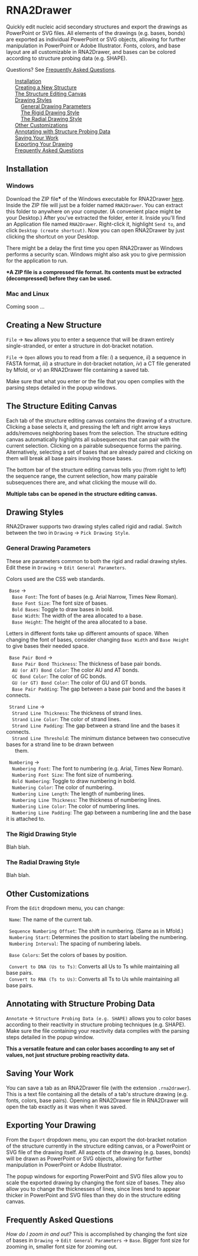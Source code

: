 # RNA2Drawer

Quickly edit nucleic acid secondary structures and export the drawings as PowerPoint or SVG files. All elements of the drawings (e.g. bases, bonds) are exported as individual PowerPoint or SVG objects, allowing for further manipulation in PowerPoint or Adobe Illustrator. Fonts, colors, and base layout are all customizable in RNA2Drawer, and bases can be colored according to structure probing data (e.g. SHAPE).

Questions? See [Frequently Asked Questions](#frequently-asked-questions).

&nbsp;&nbsp;&nbsp;&nbsp;&nbsp;&nbsp;[Installation](#installation)<br />
&nbsp;&nbsp;&nbsp;&nbsp;&nbsp;&nbsp;[Creating a New Structure](#creating-a-new-structure)<br />
&nbsp;&nbsp;&nbsp;&nbsp;&nbsp;&nbsp;[The Structure Editing Canvas](#the-structure-editing-canvas)<br />
&nbsp;&nbsp;&nbsp;&nbsp;&nbsp;&nbsp;[Drawing Styles](#drawing-styles)<br />
&nbsp;&nbsp;&nbsp;&nbsp;&nbsp;&nbsp;&nbsp;&nbsp;&nbsp;&nbsp;[General Drawing Parameters](#general-drawing-parameters)<br />
&nbsp;&nbsp;&nbsp;&nbsp;&nbsp;&nbsp;&nbsp;&nbsp;&nbsp;&nbsp;[The Rigid Drawing Style](#the-rigid-drawing-style)<br />
&nbsp;&nbsp;&nbsp;&nbsp;&nbsp;&nbsp;&nbsp;&nbsp;&nbsp;&nbsp;[The Radial Drawing Style](#the-radial-drawing-style)<br />
&nbsp;&nbsp;&nbsp;&nbsp;&nbsp;&nbsp;[Other Customizations](#other-customizations)<br />
&nbsp;&nbsp;&nbsp;&nbsp;&nbsp;&nbsp;[Annotating with Structure Probing Data](#annotating-with-structure-probing-data)<br />
&nbsp;&nbsp;&nbsp;&nbsp;&nbsp;&nbsp;[Saving Your Work](#saving-your-work)<br />
&nbsp;&nbsp;&nbsp;&nbsp;&nbsp;&nbsp;[Exporting Your Drawing](#exporting-your-drawing)<br />
&nbsp;&nbsp;&nbsp;&nbsp;&nbsp;&nbsp;[Frequently Asked Questions](#frequently-asked-questions)

## Installation

### Windows

Download the ZIP file<b>*</b> of the Windows executable for RNA2Drawer [here](https://sourceforge.net/projects/rna2drawer/). Inside the ZIP file will just be a folder named `RNA2Drawer`. You can extract this folder to anywhere on your computer. (A convenient place might be your Desktop.) After you've extracted the folder, enter it. Inside you'll find an Application file named `RNA2Drawer`. Right-click it, highlight `Send to`, and click `Desktop (create shortcut)`. Now you can open RNA2Drawer by just clicking the shortcut on your Desktop.

There might be a delay the first time you open RNA2Drawer as Windows performs a security scan. Windows might also ask you to give permission for the application to run.

<b>*A ZIP file is a compressed file format. Its contents must be extracted (decompressed) before they can be used.</b>

### Mac and Linux

Coming soon ...

## Creating a New Structure

`File` -> `New` allows you to enter a sequence that will be drawn entirely single-stranded, or enter a structure in dot-bracket notation.

`File` -> `Open` allows you to read from a file: <em>i</em>) a sequence, <em>ii</em>) a sequence in FASTA format, <em>iii</em>) a structure in dot-bracket notation, <em>iv</em>) a CT file generated by Mfold, or <em>v</em>) an RNA2Drawer file containing a saved tab.

Make sure that what you enter or the file that you open complies with the parsing steps detailed in the popup windows.

## The Structure Editing Canvas

Each tab of the structure editing canvas contains the drawing of a structure. Clicking a base selects it, and pressing the left and right arrow keys adds/removes neighboring bases from the selection. The structure editing canvas automatically highlights all subsequences that can pair with the current selection. Clicking on a pairable subsequence forms the pairing. Alternatively, selecting a set of bases that are already paired and clicking on them will break all base pairs involving those bases.

The bottom bar of the structure editing canvas tells you (from right to left) the sequence range, the current selection, how many pairable subsequences there are, and what clicking the mouse will do.

<b>Multiple tabs can be opened in the structure editing canvas.</b>

## Drawing Styles

RNA2Drawer supports two drawing styles called rigid and radial. Switch between the two in `Drawing` -> `Pick Drawing Style`.

### General Drawing Parameters

These are parameters common to both the rigid and radial drawing styles. Edit these in `Drawing` -> `Edit General Parameters`.

Colors used are the CSS web standards.

&nbsp;&nbsp;`Base` -><br />
&nbsp;&nbsp;&nbsp;&nbsp;`Base Font`: The font of bases (e.g. Arial Narrow, Times New Roman).<br />
&nbsp;&nbsp;&nbsp;&nbsp;`Base Font Size`: The font size of bases.<br />
&nbsp;&nbsp;&nbsp;&nbsp;`Bold Bases`: Toggle to draw bases in bold.<br />
&nbsp;&nbsp;&nbsp;&nbsp;`Base Width`: The width of the area allocated to a base.<br />
&nbsp;&nbsp;&nbsp;&nbsp;`Base Height`: The height of the area allocated to a base.<br />

Letters in different fonts take up different amounts of space. When changing the font of bases, consider changing `Base Width` and `Base Height` to give bases their needed space.

&nbsp;&nbsp;`Base Pair Bond` -><br />
&nbsp;&nbsp;&nbsp;&nbsp;`Base Pair Bond Thickness`: The thickness of base pair bonds.<br />
&nbsp;&nbsp;&nbsp;&nbsp;`AU (or AT) Bond Color`: The color AU and AT bonds.<br />
&nbsp;&nbsp;&nbsp;&nbsp;`GC Bond Color`: The color of GC bonds.<br />
&nbsp;&nbsp;&nbsp;&nbsp;`GU (or GT) Bond Color`: The color of GU and GT bonds.<br />
&nbsp;&nbsp;&nbsp;&nbsp;`Base Pair Padding`: The gap between a base pair bond and the bases it connects.

&nbsp;&nbsp;`Strand Line` -><br />
&nbsp;&nbsp;&nbsp;&nbsp;`Strand Line Thickness`: The thickness of strand lines.<br />
&nbsp;&nbsp;&nbsp;&nbsp;`Strand Line Color`: The color of strand lines.<br />
&nbsp;&nbsp;&nbsp;&nbsp;`Strand Line Padding`: The gap between a strand line and the bases it connects.<br />
&nbsp;&nbsp;&nbsp;&nbsp;`Strand Line Threshold`: The minimum distance between two consecutive bases for a strand line to be drawn between<br />
&nbsp;&nbsp;&nbsp;&nbsp;&nbsp;&nbsp;them.

&nbsp;&nbsp;`Numbering` -><br />
&nbsp;&nbsp;&nbsp;&nbsp;`Numbering Font`: The font to numbering (e.g. Arial, Times New Roman).<br />
&nbsp;&nbsp;&nbsp;&nbsp;`Numbering Font Size`: The font size of numbering.<br />
&nbsp;&nbsp;&nbsp;&nbsp;`Bold Numbering`: Toggle to draw numbering in bold.<br />
&nbsp;&nbsp;&nbsp;&nbsp;`Numbering Color`: The color of numbering.<br />
&nbsp;&nbsp;&nbsp;&nbsp;`Numbering Line Length`: The length of numbering lines.<br />
&nbsp;&nbsp;&nbsp;&nbsp;`Numbering Line Thickness`: The thickness of numbering lines.<br />
&nbsp;&nbsp;&nbsp;&nbsp;`Numbering Line Color`: The color of numbering lines.<br />
&nbsp;&nbsp;&nbsp;&nbsp;`Numbering Line Padding`: The gap between a numbering line and the base it is attached to.

### The Rigid Drawing Style

Blah blah.

### The Radial Drawing Style

Blah blah.

## Other Customizations

From the `Edit` dropdown menu, you can change:

&nbsp;&nbsp;`Name`: The name of the current tab.

&nbsp;&nbsp;`Sequence Numbering Offset`: The shift in numbering. (Same as in Mfold.)<br />
&nbsp;&nbsp;`Numbering Start`: Determines the position to start labeling the numbering.<br />
&nbsp;&nbsp;`Numbering Interval`: The spacing of numbering labels.

&nbsp;&nbsp;`Base Colors`: Set the colors of bases by position.

&nbsp;&nbsp;`Convert to DNA (Us to Ts)`: Converts all Us to Ts while maintaining all base pairs.<br />
&nbsp;&nbsp;`Convert to RNA (Ts to Us)`: Converts all Ts to Us while maintaining all base pairs.

## Annotating with Structure Probing Data

`Annotate` -> `Structure Probing Data (e.g. SHAPE)` allows you to color bases according to their reactivity in structure probing techniques (e.g. SHAPE). Make sure the file containing your reactivity data complies with the parsing steps detailed in the popup window.

<b>This a versatile feature and can color bases according to any set of values, not just structure probing reactivity data.</b>

## Saving Your Work

You can save a tab as an RNA2Drawer file (with the extension `.rna2drawer`). This is a text file containing all the details of a tab's structure drawing (e.g. fonts, colors, base pairs). Opening an RNA2Drawer file in RNA2Drawer will open the tab exactly as it was when it was saved.

## Exporting Your Drawing

From the `Export` dropdown menu, you can export the dot-bracket notation of the structure currently in the structure editing canvas, or a PowerPoint or SVG file of the drawing itself. All aspects of the drawing (e.g. bases, bonds) will be drawn as PowerPoint or SVG objects, allowing for further manipulation in PowerPoint or Adobe Illustrator.

The popup windows for exporting PowerPoint and SVG files allow you to scale the exported drawing by changing the font size of bases. They also allow you to change the thicknesses of lines, since lines tend to appear thicker in PowerPoint and SVG files than they do in the structure editing canvas.

## Frequently Asked Questions

<em>How do I zoom in and out?</em> This is accomplished by changing the font size of bases in `Drawing` -> `Edit General Parameters` -> `Base`. Bigger font size for zooming in, smaller font size for zooming out.
